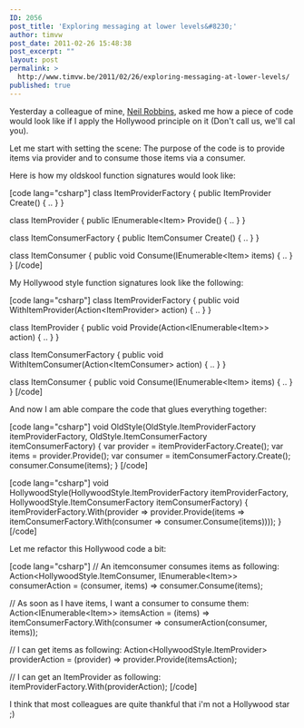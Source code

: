 ```yaml
---
ID: 2056
post_title: 'Exploring messaging at lower levels&#8230;'
author: timvw
post_date: 2011-02-26 15:48:38
post_excerpt: ""
layout: post
permalink: >
  http://www.timvw.be/2011/02/26/exploring-messaging-at-lower-levels/
published: true
---
```

<p>Yesterday a colleague of mine, <a href="http://neildoesdotnet.blogspot.com/">Neil Robbins</a>, asked me how a piece of code would look like if I apply the Hollywood principle on it (Don't call us, we'll cal you).</p>

<p>Let me start with setting the scene: The purpose of the code is to provide items via provider and to consume those items via a consumer.</p>

<p>Here is how my oldskool function signatures would look like:</p>

[code lang="csharp"]
class ItemProviderFactory {
 public ItemProvider Create() { .. }
}

class ItemProvider {
 public IEnumerable&lt;Item&gt; Provide() { .. }
}

class ItemConsumerFactory {
 public ItemConsumer Create() { .. }
}

class ItemConsumer {
 public void Consume(IEnumerable&lt;Item&gt; items) { .. }
}
[/code]

<p>My Hollywood style function signatures look like the following:</p>

[code lang="csharp"]
class ItemProviderFactory {
 public void WithItemProvider(Action&lt;ItemProvider&gt; action) { .. }
}

class ItemProvider {
 public void Provide(Action&lt;IEnumerable&lt;Item&gt;&gt; action) { .. }
}

class ItemConsumerFactory {
 public void WithItemConsumer(Action&lt;ItemConsumer&gt; action) { .. }
}

class ItemConsumer {
 public void Consume(IEnumerable&lt;Item&gt; items) { .. }
}
[/code]

<p>And now I am able compare the code that glues everything together:</p>

[code lang="csharp"]
void OldStyle(OldStyle.ItemProviderFactory itemProviderFactory, OldStyle.ItemConsumerFactory itemConsumerFactory) {
 var provider = itemProviderFactory.Create();
 var items = provider.Provide();
 var consumer = itemConsumerFactory.Create();
 consumer.Consume(items);
}
[/code]

[code lang="csharp"]
void HollywoodStyle(HollywoodStyle.ItemProviderFactory itemProviderFactory, HollywoodStyle.ItemConsumerFactory itemConsumerFactory) {
 itemProviderFactory.With(provider =&gt; 
  provider.Provide(items =&gt; 
    itemConsumerFactory.With(consumer 
      =&gt; consumer.Consume(items))));
}
[/code]

<p>Let me refactor this Hollywood code a bit:</p>

[code lang="csharp"]
// An itemconsumer consumes items as following:
Action&lt;HollywoodStyle.ItemConsumer, IEnumerable&lt;Item&gt;&gt; consumerAction = (consumer, items) =&gt; consumer.Consume(items);

// As soon as I have items, I want a consumer to consume them:
Action&lt;IEnumerable&lt;Item&gt;&gt; itemsAction = (items) =&gt; itemConsumerFactory.With(consumer =&gt; consumerAction(consumer, items));

// I can get items as following:
Action&lt;HollywoodStyle.ItemProvider&gt; providerAction = (provider) =&gt; provider.Provide(itemsAction);

// I can get an ItemProvider as following: 
itemProviderFactory.With(providerAction);
[/code]

<p>I think that most colleagues are quite thankful that i'm not a Hollywood star ;)</p>